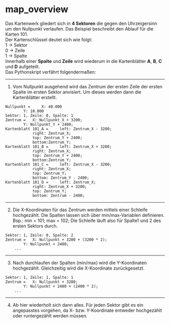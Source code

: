 # map_overview

Das Kartenwerk gliedert sich in __4 Sektoren__ die gegen den Uhrzeigersinn um den Nullpunkt verlaufen. Das Beispiel beschreibt den Ablauf für die Karten 101.  
Der Kartenschlüssel deutet sich wie folgt:  
1 -> Sektor  
0 -> Zeile  
1 -> Spalte  
Innerhalb einer __Spalte__ und __Zeile__ wird wiederum in die Kartenblätter __A__, __B__, __C__ und __D__ aufgeteilt.  
Das Pythonskript verfährt folgendermaßen:

--------------------------------------------------------------
1. Vom Nullpunkt ausgehend wird das Zentrum der ersten Zeile der ersten Spalte im ersten Sektor anvisiert. Um dieses werden dann die Kartenblätter erstellt.

```
Nullpunkt = 	X: 40.000
		Y: 10.000
Sektor: 1, Zeile: 0, Spalte: 1
Zentrum = 	X: Nullpunkt_X + 3200; 
		Y: Nullpunkt_Y + 2400;
Kartenblatt 101_A = 	left: Zentrum_X - 3200;
			right: Zentrum_X;
			top: Zentrum_Y + 2400;			
			bottom:Zentrum_Y;
Kartenblatt 101_B = 	left: Zentrum_X + 3200;
			right: Zentrum_X;
			top: Zentrum_Y + 2400;			
			bottom:Zentrum_Y; 
Kartenblatt 101_C = 	left: Zentrum_X - 3200;
			right: Zentrum_X;
			top: Zentrum_Y;
			bottom: Zentrum_Y - 2400;
Kartenblatt 101_D = 	left: Zentrum_X;
			right: Zentrum_X + 3200;
			top: Zentrum_Y;
			bottom: Zentrum - 2400;
```
--------------------------------------------------------------
2. Die X-Koordinaten für das Zentrum werden mittels einer Schleife hochgezählt. Die Spalten lassen sich über min/max-Variablen definieren. Bsp.: min = 101; max = 102; Die Schleife läuft also für Spalte1 und 2 des ersten Sektors durch.
```
Sektor: 1, Zeile: 0, Spalte: 2
Zentrum = 	X: Nullpunkt + 3200 + (3200 * 2); 
		Y: Nullpunkt + 2400;
	...
```
--------------------------------------------------------------
3. Nach durchlaufen der Spalten (min/max) wird die Y-Koordinaten hochgezählt. Gleichzeitig wird die X-Koordinate zurückgesetzt.
```
Sektor: 1, Zeile: 1, Spalte: 1
Zentrum = 	X: Nullpunkt + 3200; 
		Y: Nullpunkt + 2400 + (2400 * 2);
	...	
```
--------------------------------------------------------------
4. Ab hier wiederholt sich dann alles. Für jeden Sektor gibt es ein angepasstes vorgehen, da X- bzw. Y-Koordinate entweder hochgezählt oder runtergezählt werden müssen.

